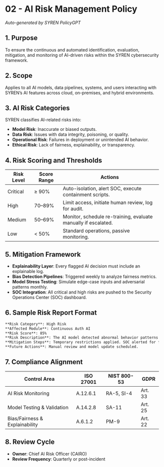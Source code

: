 # 02 - AI Risk Management Policy

*Auto-generated by SYREN PolicyGPT*

## 1. Purpose
To ensure the continuous and automated identification, evaluation, mitigation, and monitoring of AI-driven risks within the SYREN cybersecurity framework.

## 2. Scope
Applies to all AI models, data pipelines, systems, and users interacting with SYREN’s AI features across cloud, on-premises, and hybrid environments.

## 3. AI Risk Categories
SYREN classifies AI-related risks into:

- **Model Risk**: Inaccurate or biased outputs.
- **Data Risk**: Issues with data integrity, poisoning, or quality.
- **Operational Risk**: Failures in deployment or unintended AI behavior.
- **Ethical Risk**: Lack of fairness, explainability, or transparency.

## 4. Risk Scoring and Thresholds

| Risk Level    | Score Range | Actions                                                                 |
|---------------|-------------|-------------------------------------------------------------------------|
| Critical      | ≥ 90%       | Auto-isolation, alert SOC, execute containment scripts.                |
| High          | 70–89%      | Limit access, initiate human review, log for audit.                    |
| Medium        | 50–69%      | Monitor, schedule re-training, evaluate manually if escalated.         |
| Low           | < 50%       | Standard operations, passive monitoring.                               |

## 5. Mitigation Framework
- **Explainability Layer**: Every flagged AI decision must include an explainable log.
- **Bias Detection Pipelines**: Triggered weekly to analyze fairness metrics.
- **Model Stress Testing**: Simulate edge-case inputs and adversarial patterns monthly.
- **SOC Integration**: All critical and high risks are pushed to the Security Operations Center (SOC) dashboard.

## 6. Sample Risk Report Format
```markdown
**Risk Category**: High Risk  
**Affected Module**: Continuous Auth AI  
**Risk Score**: 85%  
**Risk Description**: The AI model detected abnormal behavior patterns that might indicate unauthorized access attempts.  
**Mitigation Steps**: Temporary restrictions applied. SOC alerted for further investigation.  
**Future Actions**: Manual review and model update scheduled.
```

## 7. Compliance Alignment

| Control Area                    | ISO 27001   | NIST 800-53   | GDPR         |
|----------------------------------|-------------|---------------|--------------|
| AI Risk Monitoring               | A.12.6.1    | RA-5, SI-4    | Art. 33      |
| Model Testing & Validation       | A.14.2.8    | SA-11         | Art. 25      |
| Bias/Fairness & Explainability   | A.6.1.2     | PM-9          | Art. 22      |

## 8. Review Cycle
- **Owner**: Chief AI Risk Officer (CAIRO)
- **Review Frequency**: Quarterly or post-incident
